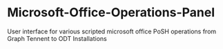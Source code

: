 # Microsoft-Office-Operations-Panel
User interface for various scripted microsoft office PoSH operations from Graph Tennent to ODT Installations
